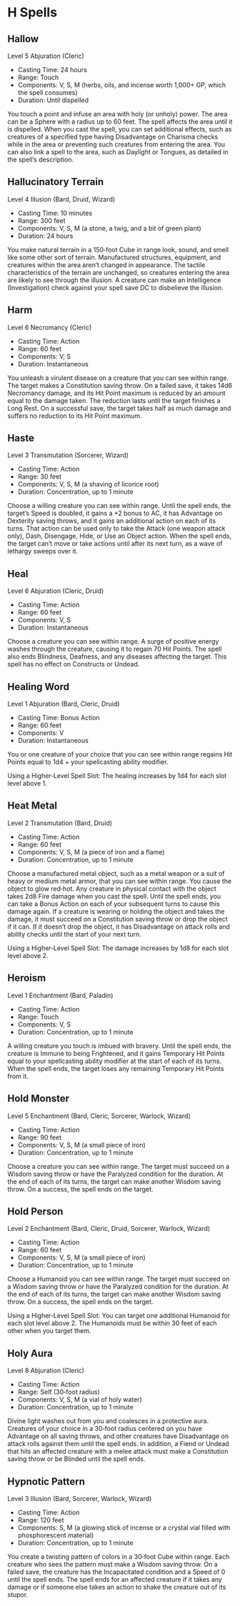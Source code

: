<!-- Source: docs/srd/SRD_CC_v5.2.1.pdf (H spells) -->

# H Spells

## Hallow
Level 5 Abjuration (Cleric)

- Casting Time: 24 hours
- Range: Touch
- Components: V, S, M (herbs, oils, and incense worth 1,000+ GP, which the spell consumes)
- Duration: Until dispelled

You touch a point and infuse an area with holy (or unholy) power. The area can be a Sphere with a radius up to 60 feet. The spell affects the area until it is dispelled. When you cast the spell, you can set additional effects, such as creatures of a specified type having Disadvantage on Charisma checks while in the area or preventing such creatures from entering the area. You can also link a spell to the area, such as Daylight or Tongues, as detailed in the spell’s description.

## Hallucinatory Terrain
Level 4 Illusion (Bard, Druid, Wizard)

- Casting Time: 10 minutes
- Range: 300 feet
- Components: V, S, M (a stone, a twig, and a bit of green plant)
- Duration: 24 hours

You make natural terrain in a 150‑foot Cube in range look, sound, and smell like some other sort of terrain. Manufactured structures, equipment, and creatures within the area aren’t changed in appearance. The tactile characteristics of the terrain are unchanged, so creatures entering the area are likely to see through the illusion. A creature can make an Intelligence (Investigation) check against your spell save DC to disbelieve the illusion.

## Harm
Level 6 Necromancy (Cleric)

- Casting Time: Action
- Range: 60 feet
- Components: V, S
- Duration: Instantaneous

You unleash a virulent disease on a creature that you can see within range. The target makes a Constitution saving throw. On a failed save, it takes 14d6 Necromancy damage, and its Hit Point maximum is reduced by an amount equal to the damage taken. The reduction lasts until the target finishes a Long Rest. On a successful save, the target takes half as much damage and suffers no reduction to its Hit Point maximum.

## Haste
Level 3 Transmutation (Sorcerer, Wizard)

- Casting Time: Action
- Range: 30 feet
- Components: V, S, M (a shaving of licorice root)
- Duration: Concentration, up to 1 minute

Choose a willing creature you can see within range. Until the spell ends, the target’s Speed is doubled, it gains a +2 bonus to AC, it has Advantage on Dexterity saving throws, and it gains an additional action on each of its turns. That action can be used only to take the Attack (one weapon attack only), Dash, Disengage, Hide, or Use an Object action. When the spell ends, the target can’t move or take actions until after its next turn, as a wave of lethargy sweeps over it.

## Heal
Level 6 Abjuration (Cleric, Druid)

- Casting Time: Action
- Range: 60 feet
- Components: V, S
- Duration: Instantaneous

Choose a creature you can see within range. A surge of positive energy washes through the creature, causing it to regain 70 Hit Points. The spell also ends Blindness, Deafness, and any diseases affecting the target. This spell has no effect on Constructs or Undead.

## Healing Word
Level 1 Abjuration (Bard, Cleric, Druid)

- Casting Time: Bonus Action
- Range: 60 feet
- Components: V
- Duration: Instantaneous

You or one creature of your choice that you can see within range regains Hit Points equal to 1d4 + your spellcasting ability modifier.

Using a Higher‑Level Spell Slot: The healing increases by 1d4 for each slot level above 1.

## Heat Metal
Level 2 Transmutation (Bard, Druid)

- Casting Time: Action
- Range: 60 feet
- Components: V, S, M (a piece of iron and a flame)
- Duration: Concentration, up to 1 minute

Choose a manufactured metal object, such as a metal weapon or a suit of heavy or medium metal armor, that you can see within range. You cause the object to glow red‑hot. Any creature in physical contact with the object takes 2d8 Fire damage when you cast the spell. Until the spell ends, you can take a Bonus Action on each of your subsequent turns to cause this damage again. If a creature is wearing or holding the object and takes the damage, it must succeed on a Constitution saving throw or drop the object if it can. If it doesn’t drop the object, it has Disadvantage on attack rolls and ability checks until the start of your next turn.

Using a Higher‑Level Spell Slot: The damage increases by 1d8 for each slot level above 2.

## Heroism
Level 1 Enchantment (Bard, Paladin)

- Casting Time: Action
- Range: Touch
- Components: V, S
- Duration: Concentration, up to 1 minute

A willing creature you touch is imbued with bravery. Until the spell ends, the creature is Immune to being Frightened, and it gains Temporary Hit Points equal to your spellcasting ability modifier at the start of each of its turns. When the spell ends, the target loses any remaining Temporary Hit Points from it.

## Hold Monster
Level 5 Enchantment (Bard, Cleric, Sorcerer, Warlock, Wizard)

- Casting Time: Action
- Range: 90 feet
- Components: V, S, M (a small piece of iron)
- Duration: Concentration, up to 1 minute

Choose a creature you can see within range. The target must succeed on a Wisdom saving throw or have the Paralyzed condition for the duration. At the end of each of its turns, the target can make another Wisdom saving throw. On a success, the spell ends on the target.

## Hold Person
Level 2 Enchantment (Bard, Cleric, Druid, Sorcerer, Warlock, Wizard)

- Casting Time: Action
- Range: 60 feet
- Components: V, S, M (a small piece of iron)
- Duration: Concentration, up to 1 minute

Choose a Humanoid you can see within range. The target must succeed on a Wisdom saving throw or have the Paralyzed condition for the duration. At the end of each of its turns, the target can make another Wisdom saving throw. On a success, the spell ends on the target.

Using a Higher‑Level Spell Slot: You can target one additional Humanoid for each slot level above 2. The Humanoids must be within 30 feet of each other when you target them.

## Holy Aura
Level 8 Abjuration (Cleric)

- Casting Time: Action
- Range: Self (30‑foot radius)
- Components: V, S, M (a vial of holy water)
- Duration: Concentration, up to 1 minute

Divine light washes out from you and coalesces in a protective aura. Creatures of your choice in a 30‑foot radius centered on you have Advantage on all saving throws, and other creatures have Disadvantage on attack rolls against them until the spell ends. In addition, a Fiend or Undead that hits an affected creature with a melee attack must make a Constitution saving throw or be Blinded until the spell ends.

## Hypnotic Pattern
Level 3 Illusion (Bard, Sorcerer, Warlock, Wizard)

- Casting Time: Action
- Range: 120 feet
- Components: S, M (a glowing stick of incense or a crystal vial filled with phosphorescent material)
- Duration: Concentration, up to 1 minute

You create a twisting pattern of colors in a 30‑foot Cube within range. Each creature who sees the pattern must make a Wisdom saving throw. On a failed save, the creature has the Incapacitated condition and a Speed of 0 until the spell ends. The spell ends for an affected creature if it takes any damage or if someone else takes an action to shake the creature out of its stupor.
